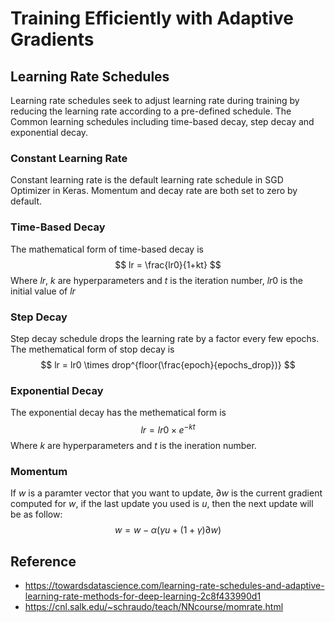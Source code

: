 # Training Efficiently with Adaptive Gradients

## Learning Rate Schedules
  Learning rate schedules seek to adjust learning rate during training by reducing the learning rate according to a pre-defined schedule. The Common learning schedules including time-based decay, step decay and exponential decay.
  
### Constant Learning Rate
  Constant learning rate is the default learning rate schedule in SGD Optimizer in Keras. Momentum and decay rate are both set to zero by default.
  
### Time-Based Decay
  The mathematical form of time-based decay is 
  $$
  lr = \frac{lr0}{1+kt}
  $$
  Where $lr$, $k$ are hyperparameters and $t$ is the iteration number, $lr0$ is the initial value of $lr$
  
### Step Decay
  Step decay schedule drops the learning rate by a factor every few epochs. The methematical form of stop decay is
  $$
  lr = lr0 \times drop^{floor(\frac{epoch}{epochs_drop})}
  $$
### Exponential Decay
  The exponential decay has the methematical form is 
  $$ 
  lr = lr0 \times e^{-kt}
  $$
  Where $k$ are hyperparameters and $t$ is the ineration number.

### Momentum
  If $w$ is a paramter vector that you want to update, $\partial w$ is the current gradient computed for $w$, if the last update you used is $u$, then the next update will be as follow:
$$
  w = w - \alpha(\gamma u + (1+\gamma)\partial w)
$$
  

## Reference
* https://towardsdatascience.com/learning-rate-schedules-and-adaptive-learning-rate-methods-for-deep-learning-2c8f433990d1
* https://cnl.salk.edu/~schraudo/teach/NNcourse/momrate.html
